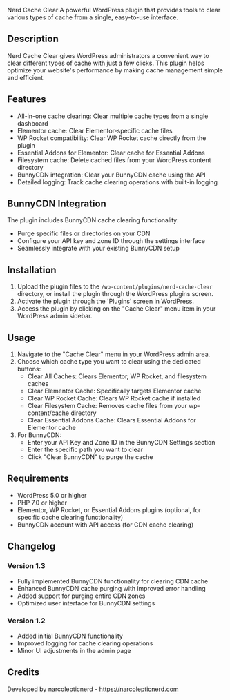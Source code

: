Nerd Cache Clear
A powerful WordPress plugin that provides tools to clear various types of cache from a single, easy-to-use interface.

## Description
Nerd Cache Clear gives WordPress administrators a convenient way to clear different types of cache with just a few clicks. This plugin helps optimize your website's performance by making cache management simple and efficient.

## Features
- All-in-one cache clearing: Clear multiple cache types from a single dashboard
- Elementor cache: Clear Elementor-specific cache files
- WP Rocket compatibility: Clear WP Rocket cache directly from the plugin
- Essential Addons for Elementor: Clear cache for Essential Addons
- Filesystem cache: Delete cached files from your WordPress content directory
- BunnyCDN integration: Clear your BunnyCDN cache using the API
- Detailed logging: Track cache clearing operations with built-in logging

## BunnyCDN Integration
The plugin includes BunnyCDN cache clearing functionality:
- Purge specific files or directories on your CDN
- Configure your API key and zone ID through the settings interface
- Seamlessly integrate with your existing BunnyCDN setup

## Installation
1. Upload the plugin files to the `/wp-content/plugins/nerd-cache-clear` directory, or install the plugin through the WordPress plugins screen.
2. Activate the plugin through the 'Plugins' screen in WordPress.
3. Access the plugin by clicking on the "Cache Clear" menu item in your WordPress admin sidebar.

## Usage
1. Navigate to the "Cache Clear" menu in your WordPress admin area.
2. Choose which cache type you want to clear using the dedicated buttons:
   - Clear All Caches: Clears Elementor, WP Rocket, and filesystem caches
   - Clear Elementor Cache: Specifically targets Elementor cache
   - Clear WP Rocket Cache: Clears WP Rocket cache if installed
   - Clear Filesystem Cache: Removes cache files from your wp-content/cache directory
   - Clear Essential Addons Cache: Clears Essential Addons for Elementor cache
3. For BunnyCDN:
   - Enter your API Key and Zone ID in the BunnyCDN Settings section
   - Enter the specific path you want to clear
   - Click "Clear BunnyCDN" to purge the cache

## Requirements
- WordPress 5.0 or higher
- PHP 7.0 or higher
- Elementor, WP Rocket, or Essential Addons plugins (optional, for specific cache clearing functionality)
- BunnyCDN account with API access (for CDN cache clearing)

## Changelog
### Version 1.3
- Fully implemented BunnyCDN functionality for clearing CDN cache
- Enhanced BunnyCDN cache purging with improved error handling
- Added support for purging entire CDN zones
- Optimized user interface for BunnyCDN settings

### Version 1.2
- Added initial BunnyCDN functionality
- Improved logging for cache clearing operations
- Minor UI adjustments in the admin page

## Credits
Developed by narcolepticnerd - https://narcolepticnerd.com